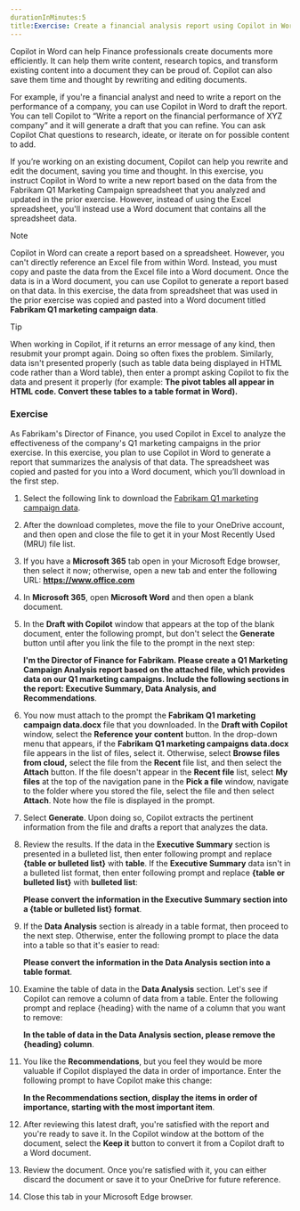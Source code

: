 ```yaml
---
durationInMinutes:5
title:Exercise: Create a financial analysis report using Copilot in Word
---
```

Copilot in Word can help Finance professionals create documents more efficiently. It can help them write content, research topics, and transform existing content into a document they can be proud of. Copilot can also save them time and thought by rewriting and editing documents.

For example, if you're a financial analyst and need to write a report on the performance of a company, you can use Copilot in Word to draft the report. You can tell Copilot to “Write a report on the financial performance of XYZ company” and it will generate a draft that you can refine. You can ask Copilot Chat questions to research, ideate, or iterate on for possible content to add.

If you’re working on an existing document, Copilot can help you rewrite and edit the document, saving you time and thought. In this exercise, you instruct Copilot in Word to write a new report based on the data from the Fabrikam Q1 Marketing Campaign spreadsheet that you analyzed and updated in the prior exercise. However, instead of using the Excel spreadsheet, you'll instead use a Word document that contains all the spreadsheet data.

> [!NOTE]
> Copilot in Word can create a report based on a spreadsheet. However, you can't directly reference an Excel file from within Word. Instead, you must copy and paste the data from the Excel file into a Word document. Once the data is in a Word document, you can use Copilot to generate a report based on that data. In this exercise, the data from spreadsheet that was used in the prior exercise was copied and pasted into a Word document titled **Fabrikam Q1 marketing campaign data**.

> [!TIP]
> When working in Copilot, if it returns an error message of any kind, then resubmit your prompt again. Doing so often fixes the problem. Similarly, data isn't presented properly (such as table data being displayed in HTML code rather than a Word table), then enter a prompt asking Copilot to fix the data and present it properly (for example: **The pivot tables all appear in HTML code. Convert these tables to a table format in Word).**

### Exercise

As Fabrikam's Director of Finance, you used Copilot in Excel to analyze the effectiveness of the company's Q1 marketing campaigns in the prior exercise. In this exercise, you plan to use Copilot in Word to generate a report that summarizes the analysis of that data. The spreadsheet was copied and pasted for you into a Word document, which you’ll download in the first step.

1.  Select the following link to download the [Fabrikam Q1 marketing campaign data](https://edxinteractivepage.blob.core.windows.net/ms-4004/Fabrikam%20Q1%20marketing%20campaign%20data.docx).
2.  After the download completes, move the file to your OneDrive account, and then open and close the file to get it in your Most Recently Used (MRU) file list.
3.  If you have a **Microsoft 365** tab open in your Microsoft Edge browser, then select it now; otherwise, open a new tab and enter the following URL: **https://www.office.com**
4.  In **Microsoft 365**, open **Microsoft Word** and then open a blank document.
5.  In the **Draft with Copilot** window that appears at the top of the blank document, enter the following prompt, but don't select the **Generate** button until after you link the file to the prompt in the next step:
    
    **I'm the Director of Finance for Fabrikam. Please create a Q1 Marketing Campaign Analysis report based on the attached file, which provides data on our Q1 marketing campaigns. Include the following sections in the report: Executive Summary, Data Analysis, and Recommendations**.
6.  You now must attach to the prompt the **Fabrikam Q1 marketing campaign data.docx** file that you downloaded. In the **Draft with Copilot** window, select the **Reference your content** button. In the drop-down menu that appears, if the **Fabrikam Q1 marketing campaigns data.docx** file appears in the list of files, select it. Otherwise, select **Browse files from cloud,** select the file from the **Recent** file list, and then select the **Attach** button. If the file doesn't appear in the **Recent file** list, select **My files** at the top of the navigation pane in the **Pick a file** window, navigate to the folder where you stored the file, select the file and then select **Attach**. Note how the file is displayed in the prompt.
7.  Select **Generate**. Upon doing so, Copilot extracts the pertinent information from the file and drafts a report that analyzes the data.
8.  Review the results. If the data in the **Executive Summary** section is presented in a bulleted list, then enter following prompt and replace **\{table or bulleted list\}** with **table**. If the **Executive Summary** data isn't in a bulleted list format, then enter following prompt and replace **\{table or bulleted list\}** with **bulleted list**:
    
    **Please convert the information in the Executive Summary section into a \{table or bulleted list\} format**.
9.  If the **Data Analysis** section is already in a table format, then proceed to the next step. Otherwise, enter the following prompt to place the data into a table so that it's easier to read:
    
    **Please convert the information in the Data Analysis section into a table format**.
10. Examine the table of data in the **Data Analysis** section. Let's see if Copilot can remove a column of data from a table. Enter the following prompt and replace \{heading\} with the name of a column that you want to remove:
    
    **In the table of data in the Data Analysis section, please remove the \{heading\} column**.
11. You like the **Recommendations**, but you feel they would be more valuable if Copilot displayed the data in order of importance. Enter the following prompt to have Copilot make this change:
    
    **In the Recommendations section, display the items in order of importance, starting with the most important item**.
12. After reviewing this latest draft, you're satisfied with the report and you're ready to save it. In the Copilot window at the bottom of the document, select the **Keep it** button to convert it from a Copilot draft to a Word document.
13. Review the document. Once you're satisfied with it, you can either discard the document or save it to your OneDrive for future reference.
14. Close this tab in your Microsoft Edge browser.
